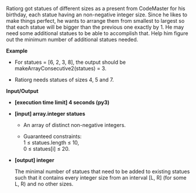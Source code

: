 Ratiorg got statues of different sizes as a present from CodeMaster for his birthday, each statue having an non-negative integer size. Since he likes to make things perfect, he wants to arrange them from smallest to largest so that each statue will be bigger than the previous one exactly by 1. He may need some additional statues to be able to accomplish that. Help him figure out the minimum number of additional statues needed.

__Example__

* For statues = [6, 2, 3, 8], the output should be
makeArrayConsecutive2(statues) = 3.

* Ratiorg needs statues of sizes 4, 5 and 7.

__Input/Output__

* __[execution time limit] 4 seconds (py3)__

* __[input] array.integer statues__

    * An array of distinct non-negative integers.

    * Guaranteed constraints: <br />
        1 ≤ statues.length ≤ 10, <br />
        0 ≤ statues[i] ≤ 20.

* __[output] integer__

    The minimal number of statues that need to be added to existing statues such that it contains every integer size from an interval [L, R] (for some L, R) and no other sizes.